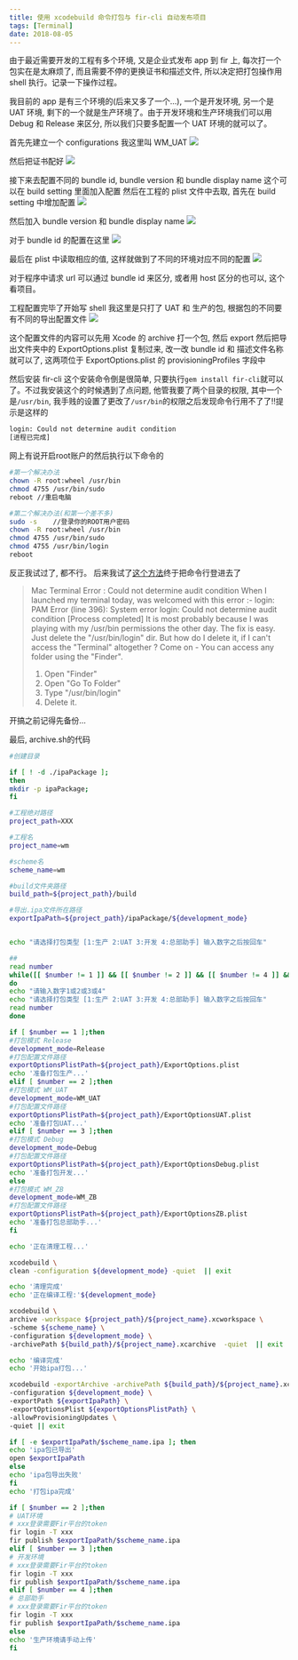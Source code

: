 ```yaml
---
title: 使用 xcodebuild 命令打包与 fir-cli 自动发布项目
tags: [Terminal]
date: 2018-08-05
---
```

由于最近需要开发的工程有多个环境, 又是企业式发布 app 到 fir 上, 每次打一个包实在是太麻烦了, 而且需要不停的更换证书和描述文件, 所以决定把打包操作用 shell 执行。记录一下操作过程。

我目前的 app 是有三个环境的(后来又多了一个...), 一个是开发环境, 另一个是 UAT 环境, 剩下的一个就是生产环境了。由于开发环境和生产环境我们可以用 Debug 和 Release 来区分, 所以我们只要多配置一个 UAT 环境的就可以了。

首先先建立一个 configurations 我这里叫 WM_UAT
![](/img/wm-proj-confg.png)

然后把证书配好
![](/img/wm-proj-sign.png)

接下来去配置不同的 bundle id, bundle version 和 bundle display name 这个可以在 build setting 里面加入配置 然后在工程的 plist 文件中去取, 首先在 build setting 中增加配置
![](/img/wm-proj-addsetting1.png)

然后加入 bundle version 和 bundle display name
![](/img/wm-proj-addsetting2.png)

对于 bundle id 的配置在这里
![](/img/wm-proj-addsetting3.png)

最后在 plist 中读取相应的值, 这样就做到了不同的环境对应不同的配置
![](/img/wm-proj-plist.png)

对于程序中请求 url 可以通过 bundle id 来区分, 或者用 host 区分的也可以, 这个看项目。

工程配置完毕了开始写 shell 我这里是只打了 UAT 和 生产的包, 根据包的不同要有不同的导出配置文件
![](/img/wm-xcodebuild-config.png)

这个配置文件的内容可以先用 Xcode 的 archive 打一个包, 然后 export 然后把导出文件夹中的 ExportOptions.plist 复制过来, 改一改 bundle id 和 描述文件名称就可以了, 这两项位于 ExportOptions.plist 的 provisioningProfiles 字段中

然后安装 fir-cli 这个安装命令倒是很简单, 只要执行`gem install fir-cli`就可以了。不过我安装这个的时候遇到了点问题, 他管我要了两个目录的权限, 其中一个是`/usr/bin`, 我手贱的设置了更改了`/usr/bin`的权限之后发现命令行用不了了!!提示是这样的
```bash
login: Could not determine audit condition
[进程已完成]
```
网上有说开启root账户的然后执行以下命令的
```bash
#第一个解决办法
chown -R root:wheel /usr/bin
chmod 4755 /usr/bin/sudo
reboot //重启电脑

#第二个解决办法(和第一个差不多)
sudo -s    //登录你的ROOT用户密码
chown -R root:wheel /usr/bin
chmod 4755 /usr/bin/sudo
chmod 4755 /usr/bin/login
reboot
```
反正我试过了, 都不行。
后来我试了[这个方法](http://www.powenko.com/wordpress/mac-terminal-error-could-not-determine-audit-condition/)终于把命令行登进去了

>Mac Terminal Error : Could not determine audit condition
When I launched my terminal today, was welcomed with this error :-
login: PAM Error (line 396): System error
login: Could not determine audit condition
[Process completed]
It is most probably because I was playing with my /usr/bin permissions the other day.
The fix is easy. Just delete the "/usr/bin/login" dir.
But how do I delete it, if I can't access the "Terminal" altogether ?
Come on - You can access any folder using the "Finder".
>1. Open "Finder"
>2. Open "Go To Folder"
>3. Type "/usr/bin/login"
>4. Delete it.

开搞之前记得先备份...

最后, archive.sh的代码
```bash
#创建目录

if [ ! -d ./ipaPackage ];
then
mkdir -p ipaPackage;
fi

#工程绝对路径
project_path=XXX

#工程名
project_name=wm

#scheme名
scheme_name=wm

#build文件夹路径
build_path=${project_path}/build

#导出.ipa文件所在路径
exportIpaPath=${project_path}/ipaPackage/${development_mode}


echo "请选择打包类型 [1:生产 2:UAT 3:开发 4:总部助手] 输入数字之后按回车"

##
read number
while([[ $number != 1 ]] && [[ $number != 2 ]] && [[ $number != 4 ]] && [[ $number != 3 ]])
do
echo "请输入数字1或2或3或4"
echo "请选择打包类型 [1:生产 2:UAT 3:开发 4:总部助手] 输入数字之后按回车"
read number
done

if [ $number == 1 ];then
#打包模式 Release
development_mode=Release
#打包配置文件路径
exportOptionsPlistPath=${project_path}/ExportOptions.plist
echo '准备打包生产...'
elif [ $number == 2 ];then
#打包模式 WM_UAT
development_mode=WM_UAT
#打包配置文件路径
exportOptionsPlistPath=${project_path}/ExportOptionsUAT.plist
echo '准备打包UAT...'
elif [ $number == 3 ];then
#打包模式 Debug
development_mode=Debug
#打包配置文件路径
exportOptionsPlistPath=${project_path}/ExportOptionsDebug.plist
echo '准备打包开发...'
else
#打包模式 WM_ZB
development_mode=WM_ZB
#打包配置文件路径
exportOptionsPlistPath=${project_path}/ExportOptionsZB.plist
echo '准备打包总部助手...'
fi

echo '正在清理工程...'

xcodebuild \
clean -configuration ${development_mode} -quiet  || exit

echo '清理完成'
echo '正在编译工程:'${development_mode}

xcodebuild \
archive -workspace ${project_path}/${project_name}.xcworkspace \
-scheme ${scheme_name} \
-configuration ${development_mode} \
-archivePath ${build_path}/${project_name}.xcarchive  -quiet  || exit

echo '编译完成'
echo '开始ipa打包...'

xcodebuild -exportArchive -archivePath ${build_path}/${project_name}.xcarchive \
-configuration ${development_mode} \
-exportPath ${exportIpaPath} \
-exportOptionsPlist ${exportOptionsPlistPath} \
-allowProvisioningUpdates \
-quiet || exit

if [ -e $exportIpaPath/$scheme_name.ipa ]; then
echo 'ipa包已导出'
open $exportIpaPath
else
echo 'ipa包导出失败'
fi
echo '打包ipa完成'

if [ $number == 2 ];then
# UAT环境
# xxx登录需要Fir平台的token
fir login -T xxx
fir publish $exportIpaPath/$scheme_name.ipa
elif [ $number == 3 ];then
# 开发环境
# xxx登录需要Fir平台的token
fir login -T xxx
fir publish $exportIpaPath/$scheme_name.ipa
elif [ $number == 4 ];then
# 总部助手
# xxx登录需要Fir平台的token
fir login -T xxx
fir publish $exportIpaPath/$scheme_name.ipa
else
echo '生产环境请手动上传'
fi

```







